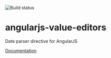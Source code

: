 <img src="https://api.travis-ci.org/DostalTomas/angularjs-date-parser.svg?branch=master" alt="Build status" title="Build status">
        
# angularjs-value-editors
Date parser directive for AngularJS

[Documentation](https://dostaltomas.github.io/angularjs-date-parser/#/api/kpDateParser)
